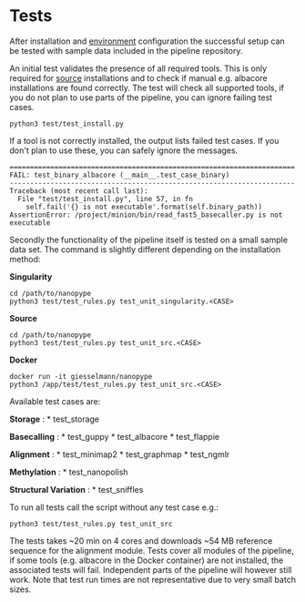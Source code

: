# Tests

After installation and [environment](configuration.md) configuration the successful setup can be tested with sample data included in the pipeline repository.

An initial test validates the presence of all required tools. This is only required for [source](src.md) installations and to check if manual e.g. albacore installations are found correctly. The test will check all supported tools, if you do not plan to use parts of the pipeline, you can ignore failing test cases.

    python3 test/test_install.py

If a tool is not correctly installed, the output lists failed test cases. If you don't plan to use these, you can safely ignore the messages.

```
======================================================================
FAIL: test_binary_albacore (__main__.test_case_binary)
----------------------------------------------------------------------
Traceback (most recent call last):
  File "test/test_install.py", line 57, in fn
    self.fail('{} is not executable'.format(self.binary_path))
AssertionError: /project/minion/bin/read_fast5_basecaller.py is not executable
```

Secondly the functionality of the pipeline itself is tested on a small sample data set. The command is slightly different depending on the installation method:

**Singularity**

```
cd /path/to/nanopype
python3 test/test_rules.py test_unit_singularity.<CASE>
```

**Source**

```
cd /path/to/nanopype
python3 test/test_rules.py test_unit_src.<CASE>
```

**Docker**

```
docker run -it giesselmann/nanopype
python3 /app/test/test_rules.py test_unit_src.<CASE>
```

Available test cases are:

**Storage**
:   * test_storage

**Basecalling**
:   * test_guppy
    * test_albacore
    * test_flappie

**Alignment**
:   * test_minimap2
    * test_graphmap
    * test_ngmlr

**Methylation**
:   * test_nanopolish

**Structural Variation**
:   * test_sniffles

To run all tests call the script without any test case e.g.:

```
python3 test/test_rules.py test_unit_src
```

The tests takes ~20 min on 4 cores and downloads ~54 MB reference sequence for the alignment module. Tests cover all modules of the pipeline, if some tools (e.g. albacore in the Docker container) are not installed, the associated tests will fail. Independent parts of the pipeline will however still work. Note that test run times are not representative due to very small batch sizes.
